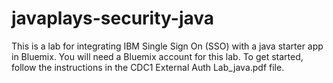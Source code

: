 # javaplays-security-java
This is a lab for integrating IBM Single Sign On (SSO) with a java starter app in Bluemix. You will need a Bluemix account for this lab. To get started, follow the instructions in the CDC1 External Auth Lab_java.pdf file.

